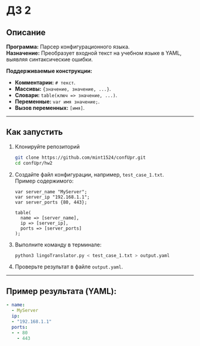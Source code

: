 # ДЗ 2

## Описание

**Программа:** Парсер конфигурационного языка.  
**Назначение:** Преобразует входной текст на учебном языке в YAML, выявляя синтаксические ошибки.  

**Поддерживаемые конструкции:**
- **Комментарии:** `# текст`.
- **Массивы:** `{значение, значение, ...}`.
- **Словари:** `table(ключ => значение, ...)`.
- **Переменные:** `var имя значение;`.
- **Вызов переменных:** `[имя]`.

---

## Как запустить

1. Клонируйте репозиторий
   ```bash
   git clone https://github.com/mint1524/confUpr.git
   cd confUpr/hw2
   ```

3. Создайте файл конфигурации, например, `test_case_1.txt`.  
   Пример содержимого:
   ```text
   var server_name "MyServer";
   var server_ip "192.168.1.1";
   var server_ports {80, 443};

   table(
     name => [server_name],
     ip => [server_ip],
     ports => [server_ports]
   );
   ```

4. Выполните команду в терминале:
   ```bash
   python3 lingoTranslator.py < test_case_1.txt > output.yaml
   ```

3. Проверьте результат в файле `output.yaml`.  

---

## Пример результата (YAML):
```yaml
- name:
  - MyServer
  ip:
  - "192.168.1.1"
  ports:
  - - 80
    - 443
```
